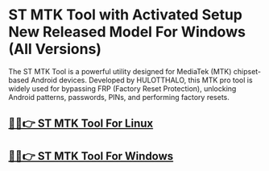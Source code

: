 # ST MTK Tool with Activated Setup New Released Model For Windows (All Versions)


The ST MTK Tool is a powerful utility designed for MediaTek (MTK) chipset-based Android devices. Developed by HULOTTHALO, this MTK pro tool is widely used for bypassing FRP (Factory Reset Protection), unlocking Android patterns, passwords, PINs, and performing factory resets.


## [🎉🚀👉 ST MTK Tool For Linux](https://alipc.pro/dl)

## [🎉🚀👉 ST MTK Tool For Windows ](https://alipc.pro/dl)
